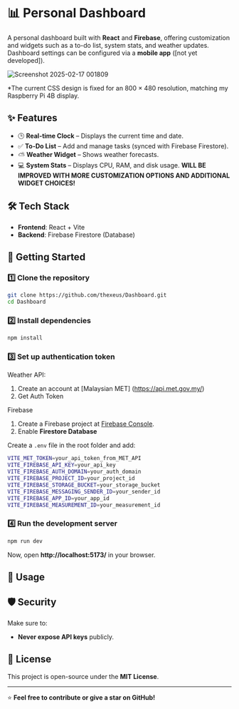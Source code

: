 

# 📊 Personal Dashboard

A personal dashboard built with **React** and **Firebase**, offering customization and widgets such as a to-do list, system stats, and weather updates. Dashboard settings can be configured via a **mobile app** ([not yet developed]).

![Screenshot 2025-02-17 001809](https://github.com/user-attachments/assets/b3fd153f-0d80-419e-bd49-59bb224c1d90)

*The current CSS design is fixed for an 800 × 480 resolution, matching my Raspberry Pi 4B display.

## ✨ Features
- 🕒 **Real-time Clock** – Displays the current time and date.
- ✅ **To-Do List** – Add and manage tasks (synced with Firebase Firestore).
- ⛅ **Weather Widget** – Shows weather forecasts.
- 💻 **System Stats** – Displays CPU, RAM, and disk usage.
**WILL BE IMPROVED WITH MORE CUSTOMIZATION OPTIONS AND ADDITIONAL WIDGET CHOICES!**


## 🛠️ Tech Stack
- **Frontend**: React + Vite
- **Backend**: Firebase Firestore (Database)


## 🚀 Getting Started

### 1️⃣ Clone the repository
```sh
git clone https://github.com/thexeus/Dashboard.git
cd Dashboard
```

### 2️⃣ Install dependencies
```sh
npm install
```

### 3️⃣ Set up authentication token
Weather API:
1.  Create an account at [Malaysian MET] (https://api.met.gov.my/)
2.  Get Auth Token

Firebase
1. Create a Firebase project at [Firebase Console](https://console.firebase.google.com/).
2. Enable **Firestore Database** 


Create a `.env` file in the root folder and add:
```sh
VITE_MET_TOKEN=your_api_token_from_MET_API
VITE_FIREBASE_API_KEY=your_api_key
VITE_FIREBASE_AUTH_DOMAIN=your_auth_domain
VITE_FIREBASE_PROJECT_ID=your_project_id
VITE_FIREBASE_STORAGE_BUCKET=your_storage_bucket
VITE_FIREBASE_MESSAGING_SENDER_ID=your_sender_id
VITE_FIREBASE_APP_ID=your_app_id
VITE_FIREBASE_MEASUREMENT_ID=your_measurement_id
```

### 4️⃣ Run the development server
```sh
npm run dev
```
Now, open **http://localhost:5173/** in your browser.

## 🔧 Usage


## 🛡️ Security
Make sure to:
- **Never expose API keys** publicly.



## 📜 License
This project is open-source under the **MIT License**.

---

⭐ **Feel free to contribute or give a star on GitHub!**  



